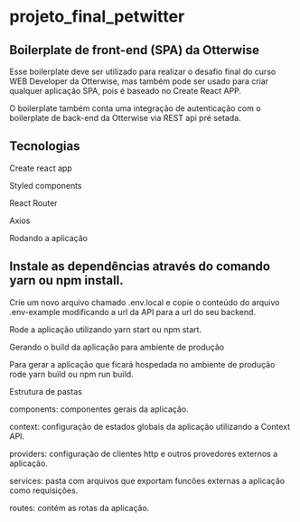 # projeto_final_petwitter

## Boilerplate de front-end (SPA) da Otterwise

Esse boilerplate deve ser utilizado para realizar o desafio final do curso WEB Developer da Otterwise, mas também pode ser usado para criar qualquer aplicação SPA, pois é baseado no Create React APP.

O boilerplate também conta uma integração de autenticação com o boilerplate de back-end da Otterwise via REST api pré setada.

## Tecnologias

Create react app

Styled components

React Router

Axios

Rodando a aplicação

## Instale as dependências através do comando yarn ou npm install.

Crie um novo arquivo chamado .env.local e copie o conteúdo do arquivo .env-example modificando a url da API para a url do seu backend.

Rode a aplicação utilizando yarn start ou npm start.

Gerando o build da aplicação para ambiente de produção

Para gerar a aplicação que ficará hospedada no ambiente de produção rode yarn build ou npm run build.

Estrutura de pastas

components: componentes gerais da aplicação.

context: configuração de estados globais da aplicação utilizando a Context API.

providers: configuração de clientes http e outros provedores externos a aplicação.

services: pasta com arquivos que exportam funcões externas a aplicação como requisições.

routes: contém as rotas da aplicação.
